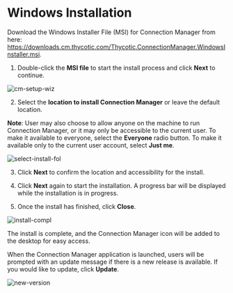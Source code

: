 # Windows Installation

Download the Windows Installer File (MSI) for Connection Manager from here: https://downloads.cm.thycotic.com/Thycotic.ConnectionManager.WindowsInstaller.msi.

1. Double-click the **MSI file** to start the install process and click **Next** to continue.

![cm-setup-wiz](\images\cm-setup-wiz.png)

2. Select the **location to install Connection Manager** or leave the default location. 

**Note**: User may also choose to allow anyone on the machine to run Connection Manager, or it may only be accessible to the current user. To make it available to everyone, select the **Everyone** radio button. To make it available only to the current user account, select **Just me**. 

![select-install-fol](\images\select-install-fol.png)

3. Click **Next** to confirm the location and accessibility for the install.

4. Click **Next** again to start the installation. A progress bar will be displayed while the installation is in progress.

5. Once the install has finished, click **Close**. 

![install-compl](\images\install-compl.png)

The install is complete, and the Connection Manager icon will be added to the desktop for easy access.

When the Connection Manager application is launched, users will be prompted with an update message if there is a new release is available. If you would like to update, click **Update**.

![new-version](\images\new-version.png)